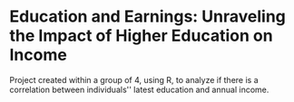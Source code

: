 # Education and Earnings: Unraveling the Impact of Higher Education on Income
Project created within a group of 4, using R, to analyze if there is a correlation between individuals'' latest education and annual income.
